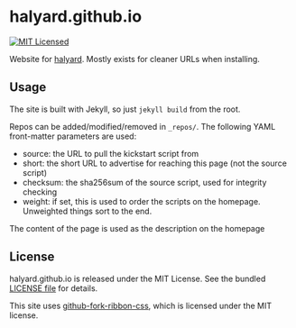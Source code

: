 halyard.github.io
=========

[![MIT Licensed](https://img.shields.io/badge/license-MIT-green.svg)](https://tldrlegal.com/license/mit-license)

Website for [halyard](https://github.com/halyard/halyard). Mostly exists for cleaner URLs when installing.

## Usage

The site is built with Jekyll, so just `jekyll build` from the root.

Repos can be added/modified/removed in `_repos/`. The following YAML front-matter parameters are used:

* source: the URL to pull the kickstart script from
* short: the short URL to advertise for reaching this page (not the source script)
* checksum: the sha256sum of the source script, used for integrity checking
* weight: if set, this is used to order the scripts on the homepage. Unweighted things sort to the end.

The content of the page is used as the description on the homepage

## License

halyard.github.io is released under the MIT License. See the bundled [LICENSE file](LICENSE) for details.

This site uses [github-fork-ribbon-css](https://github.com/simonwhitaker/github-fork-ribbon-css), which is licensed under the MIT license.

